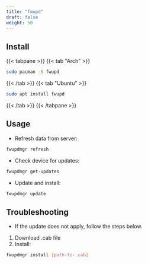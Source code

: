 ```yaml
---
title: "fwupd"
draft: false
weight: 50
---
```

## Install


{{< tabpane >}}
{{< tab "Arch" >}}

```sh
sudo pacman -S fwupd
```

{{< /tab >}}
{{< tab "Ubuntu" >}}

```sh
sudo apt install fwupd
```

{{< /tab >}}
{{< /tabpane >}}

## Usage

- Refresh data from server:

```sh
fwupdmgr refresh
```

- Check device for updates:

```sh
fwupdmgr get-updates
```

- Update and install:

```sh
fwupdmgr update
```

## Troubleshooting

- If the update does not apply, follow the steps below.

1. Download .cab file
2. Install:

```sh
fwupdmgr install [path-to-.cab]
```
